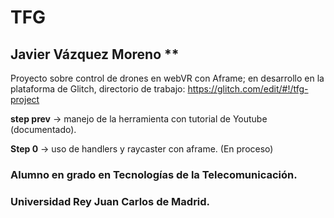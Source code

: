 # TFG

## Javier Vázquez Moreno **

Proyecto sobre control de drones en webVR con Aframe; en desarrollo en la plataforma de Glitch, directorio de trabajo: https://glitch.com/edit/#!/tfg-project

**step prev** -> manejo de la herramienta con tutorial de Youtube (documentado).

**Step 0** -> uso de handlers y raycaster con aframe. (En proceso)

### Alumno en grado en Tecnologías de la Telecomunicación.
### Universidad Rey Juan Carlos de Madrid. 
